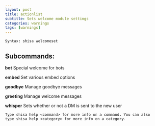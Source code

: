 ```yaml
---
layout: post
title: actionlist
subtitle: Sets welcome module settings
categories: warnings
tags: [warnings]
---
```


`Syntax: shisa welcomeset`

## Subcommands:

**bot** Special welcome for bots

**embed** Set various embed options

**goodbye** Manage goodbye messages

**greeting** Manage welcome messages

**whisper** Sets whether or not a DM is sent to the new user

```
Type shisa help <command> for more info on a command. You can also type shisa help <category> for more info on a category.
```